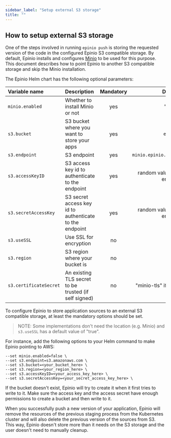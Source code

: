 ```yaml
---
sidebar_label: "Setup external S3 storage"
title: ""
---
```


## How to setup external S3 storage

One of the steps involved in running `epinio push` is storing the requested version of the code
in the configured Epinio S3 compatible storage. By default, Epinio installs and configures [Minio](https://github.com/minio/minio)
to be used for this purpose. This document describes how to point Epinio to another S3 compatible storage and skip the Minio installation.

The Epinio Helm chart has the following optional parameters:

|  Variable name | Description | Mandatory |Default |
|:---|:---|:---:|:---:|
| `minio.enabled`  | Whether to install Minio or not | yes | "true" |
| `s3.bucket`  | S3 bucket where you want to store your apps | yes | `epinio` |
| `s3.endpoint`  | S3 endpoint | yes | `minio.epinio.svc.cluster.local` |
| `s3.accessKeyID`  | S3 access key id to authenticate to the endpoint | yes | random value when Minio is enabled |
| `s3.secretAccessKey`  | S3 secret access key id to authenticate to the endpoint| yes | random value when Minio is enabled |
| `s3.useSSL`  | Use SSL for encryption | no | `true` |
| `s3.region`  | S3 region where your bucket is | no | "" |
| `s3.certificateSecret`  | An existing TLS secret to be trusted (if self signed) | no | "minio-tls" if Minio is enabled |

To configure Epinio to store application sources to an external S3 compatible storage, at least the mandatory options should be set.
> NOTE: Some implementations don't need the location (e.g. Minio) and `s3.useSSL` has a default value of "true".

For instance, add the following options to your Helm command to make Epinio pointing to AWS:

```
--set minio.enabled=false \
--set s3.endpoint=s3.amazonaws.com \
--set s3.bucket=<your_bucket_here> \
--set s3.region=<your_region_here> \
--set s3.accessKeyID=<your_access_key_here> \
--set s3.secretAccessKey=<your_secret_access_key_here> \
```

If the bucket doesn't exist, Epinio will try to create it when it first tries
to write to it. Make sure the access key and the access secret have enough permissions
to create a bucket and then write to it.

When you successfully push a new version of your application, Epinio will remove the resources of the previous staging process from the Kubernetes cluster and
will also delete the previous version of the sources from S3. This way, Epinio doesn't store more than it needs on the S3 storage and the user doesn't need to manually cleanup.
